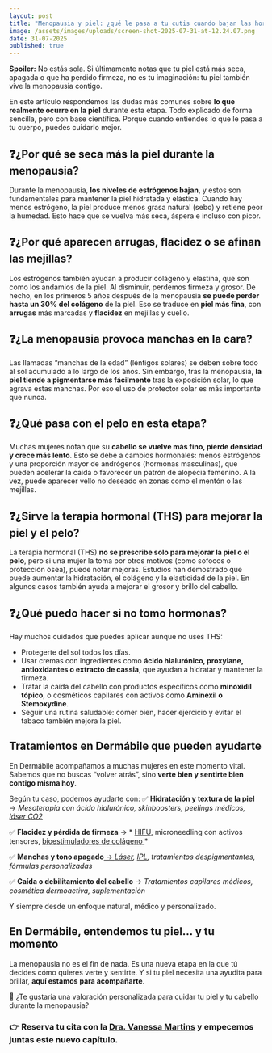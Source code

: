 ```yaml
---
layout: post
title: "Menopausia y piel: ¿qué le pasa a tu cutis cuando bajan las hormonas?"
image: /assets/images/uploads/screen-shot-2025-07-31-at-12.24.07.png
date: 31-07-2025
published: true
---
```

**Spoiler:** No estás sola. Si últimamente notas que tu piel está más seca, apagada o que ha perdido firmeza, no es tu imaginación: tu piel también vive la menopausia contigo.

En este artículo respondemos las dudas más comunes sobre **lo que realmente ocurre en la piel** durante esta etapa. Todo explicado de forma sencilla, pero con base científica. Porque cuando entiendes lo que le pasa a tu cuerpo, puedes cuidarlo mejor.

## ❓¿Por qué se seca más la piel durante la menopausia?

Durante la menopausia, **los niveles de estrógenos bajan**, y estos son fundamentales para mantener la piel hidratada y elástica. Cuando hay menos estrógeno, la piel produce menos grasa natural (sebo) y retiene peor la humedad. Esto hace que se vuelva más seca, áspera e incluso con picor.

## ❓¿Por qué aparecen arrugas, flacidez o se afinan las mejillas?

Los estrógenos también ayudan a producir colágeno y elastina, que son como los andamios de la piel. Al disminuir, perdemos firmeza y grosor. De hecho, en los primeros 5 años después de la menopausia **se puede perder hasta un 30% del colágeno** de la piel. Eso se traduce en **piel más fina**, con **arrugas** más marcadas y **flacidez** en mejillas y cuello.

## ❓¿La menopausia provoca manchas en la cara?

Las llamadas “manchas de la edad” (léntigos solares) se deben sobre todo al sol acumulado a lo largo de los años. Sin embargo, tras la menopausia, **la piel tiende a pigmentarse más fácilmente** tras la exposición solar, lo que agrava estas manchas. Por eso el uso de protector solar es más importante que nunca.

## ❓¿Qué pasa con el pelo en esta etapa?

Muchas mujeres notan que su **cabello se vuelve más fino, pierde densidad y crece más lento**. Esto se debe a cambios hormonales: menos estrógenos y una proporción mayor de andrógenos (hormonas masculinas), que pueden acelerar la caída o favorecer un patrón de alopecia femenino. A la vez, puede aparecer vello no deseado en zonas como el mentón o las mejillas.

## ❓¿Sirve la terapia hormonal (THS) para mejorar la piel y el pelo?

La terapia hormonal (THS) **no se prescribe solo para mejorar la piel o el pelo**, pero si una mujer la toma por otros motivos (como sofocos o protección ósea), puede notar mejoras. Estudios han demostrado que puede aumentar la hidratación, el colágeno y la elasticidad de la piel. En algunos casos también ayuda a mejorar el grosor y brillo del cabello.

## ❓¿Qué puedo hacer si no tomo hormonas?

Hay muchos cuidados que puedes aplicar aunque no uses THS:

* Protegerte del sol todos los días.
* Usar cremas con ingredientes como **ácido hialurónico, proxylane, antioxidantes o extracto de cassia**, que ayudan a hidratar y mantener la firmeza.
* Tratar la caída del cabello con productos específicos como **minoxidil tópico**, o cosméticos capilares con activos como **Aminexil o Stemoxydine**.
* Seguir una rutina saludable: comer bien, hacer ejercicio y evitar el tabaco también mejora la piel.

## Tratamientos en Dermábile que pueden ayudarte

En Dermábile acompañamos a muchas mujeres en este momento vital. Sabemos que no buscas “volver atrás”, sino **verte bien y sentirte bien contigo misma hoy**.

Según tu caso, podemos ayudarte con:
✅ **Hidratación y textura de la piel**
→ *Mesoterapia con ácido hialurónico, skinboosters, peelings médicos, [láser CO2](https://www.dermabile.es/tratamientos/rejuvenecimiento-facial-youlaser-prime/)*

✅ **Flacidez y pérdida de firmeza**
→ * [HIFU](https://www.dermabile.es/tratamientos/lifting-facial/), microneedling con activos tensores, [bioestimuladores de colágeno ](https://www.dermabile.es/tratamientos/bioestimuladores-de-colageno/)*

✅ **Manchas y tono apagado**[
→ *Láser*](https://www.dermabile.es/tratamientos/rejuvenecimiento-facial-youlaser-prime/)*,  [IPL](https://www.dermabile.es/tratamientos/luz-intensa-pulsada-ipl-m22-stellar/), tratamientos despigmentantes, fórmulas personalizadas*

✅ **Caída o debilitamiento del cabello**
→ *Tratamientos capilares médicos, cosmética dermoactiva, suplementación*

Y siempre desde un enfoque natural, médico y personalizado.

## En Dermábile, entendemos tu piel… y tu momento

La menopausia no es el fin de nada. Es una nueva etapa en la que tú decides cómo quieres verte y sentirte. Y si tu piel necesita una ayudita para brillar, **aquí estamos para acompañarte**.

🤍 ¿Te gustaría una valoración personalizada para cuidar tu piel y tu cabello durante la menopausia?

### 👉 Reserva tu cita con la [Dra. Vanessa Martins](https://www.dermabile.es/vanessa-martins) y empecemos juntas este nuevo capítulo.
